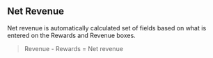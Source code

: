 ## Net Revenue
Net revenue is automatically calculated set of fields based on what is entered on the Rewards and Revenue boxes.

> Revenue - Rewards = Net revenue
